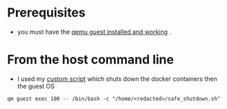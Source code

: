 # Prerequisites

- you must have the [qemu guest installed and working](https://github.com/designworld-ca/Proxmox/blob/main/01_Migration.md#configure-the-proxmox-guest-vm) .

# From the host command line
- I used my [custom script](https://github.com/designworld-ca/Proxmox/blob/a6bb9097c43c580be0d67adedf5baca72d8867ba/shutdown_script.sh) which shuts down the docker containers then the guest OS
```
qm guest exec 100 -- /bin/bash -c "/home/<redacted>/safe_shutdown.sh"
```
